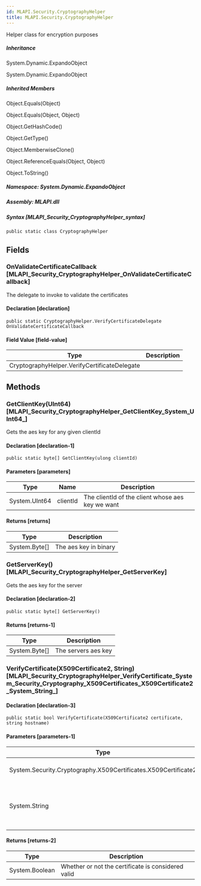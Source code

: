 ```yaml
---  
id: MLAPI.Security.CryptographyHelper  
title: MLAPI.Security.CryptographyHelper  
---
```


<div class="markdown level0 summary" markdown="1">

Helper class for encryption purposes

</div>

<div class="markdown level0 conceptual" markdown="1">

</div>

<div class="inheritance" markdown="1">

##### Inheritance

<div class="level0" markdown="1">

System.Dynamic.ExpandoObject

</div>

<div class="level1" markdown="1">

System.Dynamic.ExpandoObject

</div>

</div>

<div class="inheritedMembers" markdown="1">

##### Inherited Members

<div markdown="1">

Object.Equals(Object)

</div>

<div markdown="1">

Object.Equals(Object, Object)

</div>

<div markdown="1">

Object.GetHashCode()

</div>

<div markdown="1">

Object.GetType()

</div>

<div markdown="1">

Object.MemberwiseClone()

</div>

<div markdown="1">

Object.ReferenceEquals(Object, Object)

</div>

<div markdown="1">

Object.ToString()

</div>

</div>

##### **Namespace**: System.Dynamic.ExpandoObject

##### **Assembly**: MLAPI.dll

##### Syntax [MLAPI_Security_CryptographyHelper_syntax]

    public static class CryptographyHelper

## Fields

### OnValidateCertificateCallback [MLAPI_Security_CryptographyHelper_OnValidateCertificateCallback]

<div class="markdown level1 summary" markdown="1">

The delegate to invoke to validate the certificates

</div>

<div class="markdown level1 conceptual" markdown="1">

</div>

#### Declaration [declaration]

    public static CryptographyHelper.VerifyCertificateDelegate OnValidateCertificateCallback

#### Field Value [field-value]

| Type                                         | Description |
|----------------------------------------------|-------------|
| CryptographyHelper.VerifyCertificateDelegate |             |

## Methods 

### GetClientKey(UInt64) [MLAPI_Security_CryptographyHelper_GetClientKey_System_UInt64_]

<div class="markdown level1 summary" markdown="1">

Gets the aes key for any given clientId

</div>

<div class="markdown level1 conceptual" markdown="1">

</div>

#### Declaration [declaration-1]

    public static byte[] GetClientKey(ulong clientId)

#### Parameters [parameters]

| Type          | Name     | Description                                      |
|---------------|----------|--------------------------------------------------|
| System.UInt64 | clientId | The clientId of the client whose aes key we want |

#### Returns [returns]

| Type            | Description           |
|-----------------|-----------------------|
| System.Byte\[\] | The aes key in binary |

### GetServerKey() [MLAPI_Security_CryptographyHelper_GetServerKey]

<div class="markdown level1 summary" markdown="1">

Gets the aes key for the server

</div>

<div class="markdown level1 conceptual" markdown="1">

</div>

#### Declaration [declaration-2]

    public static byte[] GetServerKey()

#### Returns [returns-1]

| Type            | Description         |
|-----------------|---------------------|
| System.Byte\[\] | The servers aes key |

### VerifyCertificate(X509Certificate2, String) [MLAPI_Security_CryptographyHelper_VerifyCertificate_System_Security_Cryptography_X509Certificates_X509Certificate2_System_String_]

<div class="markdown level1 summary" markdown="1">

</div>

<div class="markdown level1 conceptual" markdown="1">

</div>

#### Declaration [declaration-3]

    public static bool VerifyCertificate(X509Certificate2 certificate, string hostname)

#### Parameters [parameters-1]

| Type                                                           | Name        | Description                                    |
|----------------------------------------------------------------|-------------|------------------------------------------------|
| System.Security.Cryptography.X509Certificates.X509Certificate2 | certificate | The certificate to validate                    |
| System.String                                                  | hostname    | The hostname the certificate is claiming to be |

#### Returns [returns-2]

| Type           | Description                                        |
|----------------|----------------------------------------------------|
| System.Boolean | Whether or not the certificate is considered valid |

